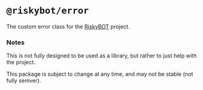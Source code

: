 # `@riskybot/error`

The custom error class for the [RiskyBOT](https://github.com/RiskyMH/RiskyBOT) project.

### Notes

This is not fully designed to be used as a library, but rather to just help with the project.

This package is subject to change at any time, and may not be stable (not fully semver).
